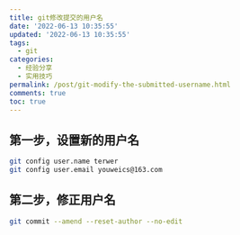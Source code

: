 ```yaml
---
title: git修改提交的用户名
date: '2022-06-13 10:35:55'
updated: '2022-06-13 10:35:55'
tags:
  - git
categories:
  - 经验分享
  - 实用技巧
permalink: /post/git-modify-the-submitted-username.html
comments: true
toc: true
---
```

## 第一步，设置新的用户名

```bash
git config user.name terwer
git config user.email youweics@163.com
```

## 第二步，修正用户名

```bash
git commit --amend --reset-author --no-edit
```